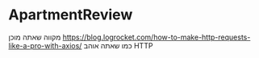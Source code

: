# ApartmentReview

מקווה שאתה מוכן
https://blog.logrocket.com/how-to-make-http-requests-like-a-pro-with-axios/
כמו שאתה אוהב HTTP 
